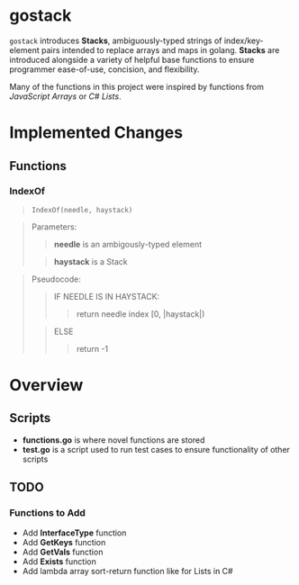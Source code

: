# gostack
 `gostack` introduces **Stacks**, ambiguously-typed strings of index/key-element pairs intended to replace arrays and maps in golang.  **Stacks** are introduced alongside a variety of helpful base functions to ensure programmer ease-of-use, concision, and flexibility.

 Many of the functions in this project were inspired by functions from *JavaScript Arrays* or *C# Lists*.

<h1>Implemented Changes</h1>

<h2>Functions</h2>

<h3>IndexOf</h3>

> `IndexOf(needle, haystack)`

> Parameters:
>> **needle** is an ambigously-typed element
>
>> **haystack** is a Stack

> Pseudocode:
>> IF NEEDLE IS IN HAYSTACK:
>>> return needle index [0, |haystack|)
>
>> ELSE
>>> return -1

<h1>Overview</h1>

 <h2>Scripts</h2>

 * **functions.go** is where novel functions are stored
 * **test.go** is a script used to run test cases to ensure functionality of other scripts

<h2>TODO</h2>

<h3>Functions to Add</h3>

* Add **InterfaceType** function
* Add **GetKeys** function
* Add **GetVals** function
* Add **Exists** function
* Add lambda array sort-return function like for Lists in C#
